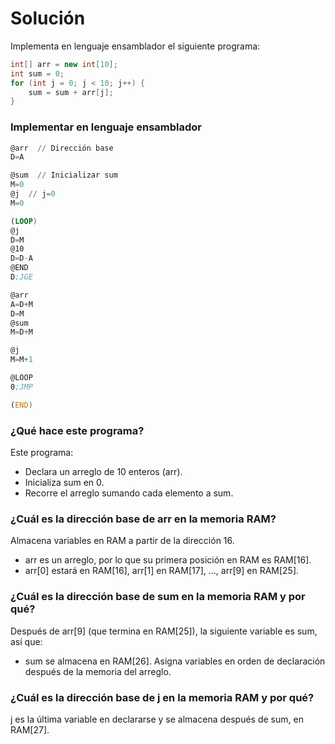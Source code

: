# Solución 

Implementa en lenguaje ensamblador el siguiente programa:

```c++
int[] arr = new int[10];
int sum = 0;
for (int j = 0; j < 10; j++) {
    sum = sum + arr[j];
}
```

### Implementar en lenguaje ensamblador

```asm
@arr  // Dirección base
D=A

@sum  // Inicializar sum
M=0
@j  // j=0
M=0

(LOOP)
@j
D=M
@10
D=D-A
@END
D;JGE

@arr
A=D+M
D=M
@sum
M=D+M

@j
M=M+1

@LOOP
0;JMP

(END)

```
### ¿Qué hace este programa?

Este programa:

- Declara un arreglo de 10 enteros (arr).
- Inicializa sum en 0.
- Recorre el arreglo sumando cada elemento a sum.

### ¿Cuál es la dirección base de arr en la memoria RAM?

Almacena variables en RAM a partir de la dirección 16.

- arr es un arreglo, por lo que su primera posición en RAM es RAM[16].
- arr[0] estará en RAM[16], arr[1] en RAM[17], ..., arr[9] en RAM[25].

### ¿Cuál es la dirección base de sum en la memoria RAM y por qué?

Después de arr[9] (que termina en RAM[25]), la siguiente variable es sum, así que:

- sum se almacena en RAM[26]. Asigna variables en orden de declaración después de la memoria del arreglo.

### ¿Cuál es la dirección base de j en la memoria RAM y por qué?

j es la última variable en declararse y se almacena después de sum, en RAM[27].
